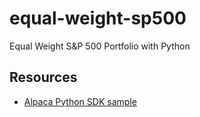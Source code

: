 # equal-weight-sp500
Equal Weight S&amp;P 500 Portfolio with Python

## Resources

- [Alpaca Python SDK sample](https://github.com/alpacahq/alpaca-py/blob/master/examples/stocks-trading-basic.ipynb)
